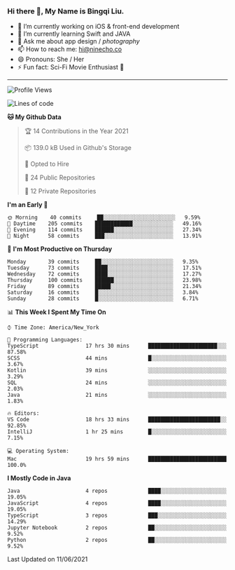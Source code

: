 ### Hi there 👋, My Name is Bingqi Liu.

- 🔭 I’m currently working on iOS & front-end development
- 🌱 I’m currently learning Swift and JAVA
- 💬 Ask me about app design / *photography*
- 📫 How to reach me: hi@ninecho.co
- 😄 Pronouns: She / Her
- ⚡ Fun fact: Sci-Fi Movie Enthusiast 🚀

---

<!--START_SECTION:waka-->
![Profile Views](http://img.shields.io/badge/Profile%20Views-1-blue)

![Lines of code](https://img.shields.io/badge/From%20Hello%20World%20I%27ve%20Written-3.0%20million%20lines%20of%20code-blue)

**🐱 My Github Data** 

> 🏆 14 Contributions in the Year 2021
 > 
> 📦 139.0 kB Used in Github's Storage 
 > 
> 💼 Opted to Hire
 > 
> 📜 24 Public Repositories 
 > 
> 🔑 12 Private Repositories  
 > 
**I'm an Early 🐤** 

```text
🌞 Morning    40 commits     ██░░░░░░░░░░░░░░░░░░░░░░░   9.59% 
🌆 Daytime    205 commits    ████████████░░░░░░░░░░░░░   49.16% 
🌃 Evening    114 commits    ██████░░░░░░░░░░░░░░░░░░░   27.34% 
🌙 Night      58 commits     ███░░░░░░░░░░░░░░░░░░░░░░   13.91%

```
📅 **I'm Most Productive on Thursday** 

```text
Monday       39 commits     ██░░░░░░░░░░░░░░░░░░░░░░░   9.35% 
Tuesday      73 commits     ████░░░░░░░░░░░░░░░░░░░░░   17.51% 
Wednesday    72 commits     ████░░░░░░░░░░░░░░░░░░░░░   17.27% 
Thursday     100 commits    ██████░░░░░░░░░░░░░░░░░░░   23.98% 
Friday       89 commits     █████░░░░░░░░░░░░░░░░░░░░   21.34% 
Saturday     16 commits     █░░░░░░░░░░░░░░░░░░░░░░░░   3.84% 
Sunday       28 commits     █░░░░░░░░░░░░░░░░░░░░░░░░   6.71%

```


📊 **This Week I Spent My Time On** 

```text
⌚︎ Time Zone: America/New_York

💬 Programming Languages: 
TypeScript               17 hrs 30 mins      ██████████████████████░░░   87.58% 
SCSS                     44 mins             █░░░░░░░░░░░░░░░░░░░░░░░░   3.67% 
Kotlin                   39 mins             ░░░░░░░░░░░░░░░░░░░░░░░░░   3.29% 
SQL                      24 mins             ░░░░░░░░░░░░░░░░░░░░░░░░░   2.03% 
Java                     21 mins             ░░░░░░░░░░░░░░░░░░░░░░░░░   1.83%

🔥 Editors: 
VS Code                  18 hrs 33 mins      ███████████████████████░░   92.85% 
IntelliJ                 1 hr 25 mins        █░░░░░░░░░░░░░░░░░░░░░░░░   7.15%

💻 Operating System: 
Mac                      19 hrs 59 mins      █████████████████████████   100.0%

```

**I Mostly Code in Java** 

```text
Java                     4 repos             ████░░░░░░░░░░░░░░░░░░░░░   19.05% 
JavaScript               4 repos             ████░░░░░░░░░░░░░░░░░░░░░   19.05% 
TypeScript               3 repos             ███░░░░░░░░░░░░░░░░░░░░░░   14.29% 
Jupyter Notebook         2 repos             ██░░░░░░░░░░░░░░░░░░░░░░░   9.52% 
Python                   2 repos             ██░░░░░░░░░░░░░░░░░░░░░░░   9.52%

```



 Last Updated on 11/06/2021
<!--END_SECTION:waka-->
